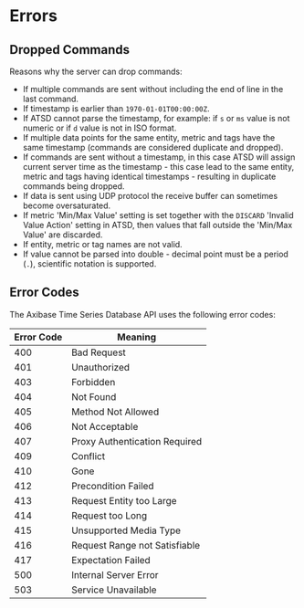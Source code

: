 # Errors

## Dropped Commands

Reasons why the server can drop commands:

* If multiple commands are sent without including the end of line in the last command.
* If timestamp is earlier than `1970-01-01T00:00:00Z`.
* If ATSD cannot parse the timestamp, for example: if `s` or `ms` value is not numeric or if `d` value is not in ISO format.
* If multiple data points for the same entity, metric and tags have the same timestamp (commands are considered duplicate and dropped).
* If commands are sent without a timestamp, in this case ATSD will assign current server time as the timestamp - this case lead to the same entity, metric and tags having identical timestamps - resulting in duplicate commands being dropped.
* If data is sent using UDP protocol the receive buffer can sometimes become oversaturated.
* If metric 'Min/Max Value' setting is set together with the `DISCARD` 'Invalid Value Action' setting in ATSD, then values that fall outside the 'Min/Max Value' are discarded.
* If entity, metric or tag names are not valid.
* If value cannot be parsed into double - decimal point must be a period (`.`), scientific notation is supported.

## Error Codes

The Axibase Time Series Database API uses the following error codes:

Error Code | Meaning
---------- | -------
400 | Bad Request
401 | Unauthorized 
403 | Forbidden
404 | Not Found
405 | Method Not Allowed
406 | Not Acceptable
407 | Proxy Authentication Required
409 | Conflict
410 | Gone
412 | Precondition Failed
413 | Request Entity too Large
414 | Request too Long
415 | Unsupported Media Type
416 | Request Range not Satisfiable
417 | Expectation Failed
500 | Internal Server Error
503 | Service Unavailable
